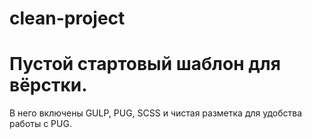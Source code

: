 # clean-project
<h1>Пустой стартовый шаблон для вёрстки.</h1>
<span>В него включены GULP, PUG, SCSS и чистая разметка для удобства работы с PUG.</span> 
